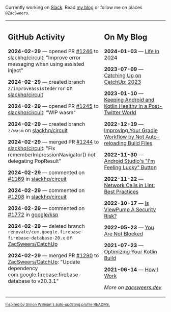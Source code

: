 Currently working on [Slack](https://slack.com/). Read [my blog](https://zacsweers.dev/) or follow me on places `@ZacSweers`.

<table><tr><td valign="top" width="60%">

## GitHub Activity
<!-- githubActivity starts -->
**2024-02-29** — opened PR [#1246](https://github.com/slackhq/circuit/pull/1246) to [slackhq/circuit](https://github.com/slackhq/circuit): "Improve error messaging when using assisted inject"

**2024-02-29** — created branch `z/improveassistederror` on [slackhq/circuit](https://github.com/slackhq/circuit)

**2024-02-29** — opened PR [#1245](https://github.com/slackhq/circuit/pull/1245) to [slackhq/circuit](https://github.com/slackhq/circuit): "WIP wasm"

**2024-02-29** — created branch `z/wasm` on [slackhq/circuit](https://github.com/slackhq/circuit)

**2024-02-29** — merged PR [#1244](https://github.com/slackhq/circuit/pull/1244) to [slackhq/circuit](https://github.com/slackhq/circuit): "Fix rememberImpressionNavigator() not delegating PopResult"

**2024-02-29** — commented on [#1169](https://github.com/slackhq/circuit/issues/1169#issuecomment-1971309673) in [slackhq/circuit](https://github.com/slackhq/circuit)

**2024-02-29** — commented on [#1208](https://github.com/slackhq/circuit/issues/1208#issuecomment-1971300227) in [slackhq/circuit](https://github.com/slackhq/circuit)

**2024-02-29** — commented on [#1772](https://github.com/google/ksp/issues/1772#issuecomment-1971292663) in [google/ksp](https://github.com/google/ksp)

**2024-02-29** — deleted branch `renovate/com.google.firebase-firebase-database-20.x` on [ZacSweers/CatchUp](https://github.com/ZacSweers/CatchUp)

**2024-02-29** — merged PR [#1290](https://github.com/ZacSweers/CatchUp/pull/1290) to [ZacSweers/CatchUp](https://github.com/ZacSweers/CatchUp): "Update dependency com.google.firebase:firebase-database to v20.3.1"
<!-- githubActivity ends -->
</td><td valign="top" width="40%">

## On My Blog
<!-- blog starts -->
**2024-01-03** — [Life in 2024](https://www.zacsweers.dev/life-in-2024/)

**2023-07-09** — [Catching Up on CatchUp: 2023](https://www.zacsweers.dev/catching-up-on-catchup-2023/)

**2023-01-10** — [Keeping Android and Kotlin Healthy in a Post-Twitter World](https://www.zacsweers.dev/keeping-android-healthy/)

**2022-12-19** — [Improving Your Gradle Workflow by Not Auto-reloading Build Files](https://www.zacsweers.dev/improving-your-workflow-by-not-auto-reloading-build-files/)

**2022-11-30** — [Android Studio's "I'm Feeling Lucky" Button](https://www.zacsweers.dev/android-studios-im-feeling-lucky-button/)

**2022-11-22** — [Network Calls in Lint: Best Practices](https://www.zacsweers.dev/network-calls-in-lint-best-practices/)

**2022-10-17** — [Is ViewPump A Security Risk?](https://www.zacsweers.dev/is-viewpump-a-security-risk/)

**2022-05-23** — [You Are Not Blocked](https://www.zacsweers.dev/you-are-not-blocked/)

**2021-07-23** — [Optimizing Your Kotlin Build](https://www.zacsweers.dev/optimizing-your-kotlin-build/)

**2021-06-14** — [How I Work](https://www.zacsweers.dev/how-i-work/)
<!-- blog ends -->
_More on [zacsweers.dev](https://zacsweers.dev/)_
</td></tr></table>

<sub><a href="https://simonwillison.net/2020/Jul/10/self-updating-profile-readme/">Inspired by Simon Willison's auto-updating profile README.</a></sub>